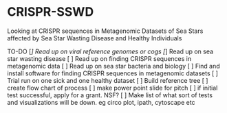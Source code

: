 # CRISPR-SSWD
Looking at CRISPR sequences in Metagenomic Datasets of Sea Stars affected by Sea Star Wasting Disease and Healthy Individuals

TO-DO
[_] Read up on viral reference genomes or cogs
[_] Read up on sea star wasting disease
[ ] Read up on finding CRISPR sequences in metagenomic data
[ ] Read up on sea star bacteria and biology
[ ] Find and install software for finding CRISPR sequences in metagenomic datasets
[ ] Trial run on one sick and one healthy dataset
[ ] Build reference tree
[ ] create flow chart of process
[ ] make power point slide for pitch
[ ] if initial test successful, apply for a grant. NSF?
[ ] Make list of what sort of tests and visualizations will be down. eg circo plot, ipath, cytoscape etc
